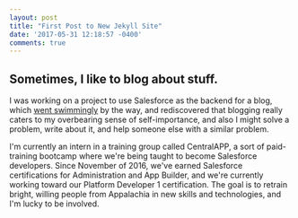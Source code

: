 ```yaml
---
layout: post
title: "First Post to New Jekyll Site"
date: '2017-05-31 12:18:57 -0400'
comments: true
---
```

## Sometimes, I like to blog about stuff.

I was working on a project to use Salesforce as the backend for a blog, which [went swimmingly](http://cappblog-developer-edition.na50.force.com/) by the way, and rediscovered that blogging really caters to my overbearing sense of self-importance, and also I might solve a problem, write about it, and help someone else with a similar problem. 

I'm currently an intern in a training group called CentralAPP, a sort of paid-training bootcamp where we're being taught to become Salesforce developers. Since November of 2016, we've earned Salesforce certifications for Administration and App Builder, and we're currently working toward our Platform Developer 1 certification. The goal is to retrain bright, willing people from Appalachia in new skills and technologies, and I'm lucky to be involved.


<!--more-->